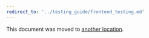 ```yaml
---
redirect_to: '../testing_guide/frontend_testing.md'
---
```


This document was moved to [another location](../testing_guide/frontend_testing.md).
